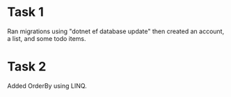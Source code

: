 # Task 1
Ran migrations using "dotnet ef database update" then created an account, a list, and some todo items.

# Task 2
Added OrderBy using LINQ.